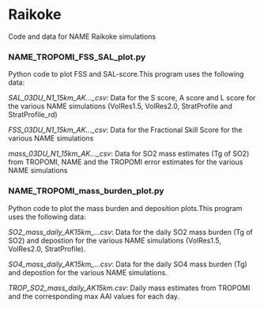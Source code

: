# Raikoke
Code and data for NAME Raikoke simulations

### NAME_TROPOMI_FSS_SAL_plot.py 
Python code to plot FSS and SAL-score.This program uses the following data:

*SAL_03DU_N1_15km_AK..._csv*: Data for the S score, A score and L score for the various NAME simulations (VolRes1.5, VolRes2.0, StratProfile and StratProfile_rd)

*FSS_03DU_N1_15km_AK..._csv*: Data for the Fractional Skill Score for the various NAME simulations

*mass_03DU_N1_15km_AK..._csv*: Data for SO2 mass estimates (Tg of SO2) from TROPOMI, NAME and the TROPOMI error estimates for the various NAME simulations

### NAME_TROPOMI_mass_burden_plot.py 
Python code to plot the mass burden and deposition plots.This program uses the following data:

*SO2_mass_daily_AK15km_...csv*: Data for the daily SO2 mass burden (Tg of SO2) and depostion for the various NAME simulations (VolRes1.5, VolRes2.0, StratProfile).

*SO4_mass_daily_AK15km_...csv*: Data for the daily SO4 mass burden (Tg) and depostion for the various NAME simulations.

*TROP_SO2_mass_daily_AK15km.csv*: Daily mass estimates from TROPOMI and the corresponding max AAI values for each day.
